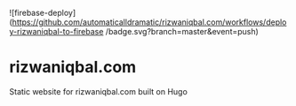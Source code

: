 ![firebase-deploy](https://github.com/automaticalldramatic/rizwaniqbal.com/workflows/deploy-rizwaniqbal-to-firebase
/badge.svg?branch=master&event=push)

# rizwaniqbal.com

Static website for rizwaniqbal.com built on Hugo
